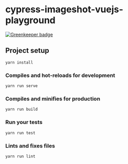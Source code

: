 # cypress-imageshot-vuejs-playground

[![Greenkeeper badge](https://badges.greenkeeper.io/adamchenwei/cypress-percy-vuejs-playground.svg)](https://greenkeeper.io/)

## Project setup
```
yarn install
```

### Compiles and hot-reloads for development
```
yarn run serve
```

### Compiles and minifies for production
```
yarn run build
```

### Run your tests
```
yarn run test
```

### Lints and fixes files
```
yarn run lint
```
